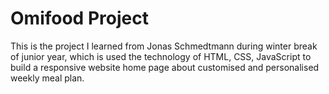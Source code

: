 # Omifood Project

This is the project I learned from Jonas Schmedtmann during winter break of junior year, which is used the technology of HTML, CSS, JavaScript to build a responsive website home page about customised and personalised weekly meal plan.
